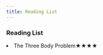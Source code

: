 ```yaml
---
title: Reading List
---
```


### Reading List

<li class="flex justify-between pb3"><span>The Three Body Problem</span><span class="date gray">★★★★</span> </li>
